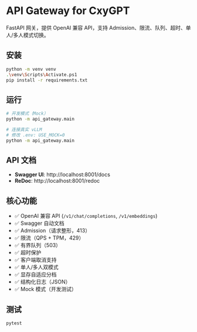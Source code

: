 # API Gateway for CxyGPT

FastAPI 网关，提供 OpenAI 兼容 API，支持 Admission、限流、队列、超时、单人/多人模式切换。

## 安装

```bash
python -m venv venv
.\venv\Scripts\Activate.ps1
pip install -r requirements.txt
```

## 运行

```bash
# 开发模式（Mock）
python -m api_gateway.main

# 连接真实 vLLM
# 修改 .env: USE_MOCK=0
python -m api_gateway.main
```

## API 文档

- **Swagger UI**: http://localhost:8001/docs
- **ReDoc**: http://localhost:8001/redoc

## 核心功能

- ✅ OpenAI 兼容 API (`/v1/chat/completions`, `/v1/embeddings`)
- ✅ Swagger 自动文档
- ✅ Admission（请求整形，413）
- ✅ 限流（QPS + TPM，429）
- ✅ 有界队列（503）
- ✅ 超时保护
- ✅ 客户端取消支持
- ✅ 单人/多人双模式
- ✅ 显存自适应分档
- ✅ 结构化日志（JSON）
- ✅ Mock 模式（开发测试）

## 测试

```bash
pytest
```

